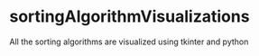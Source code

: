 # sortingAlgorithmVisualizations
All the sorting algorithms are visualized using tkinter and python

